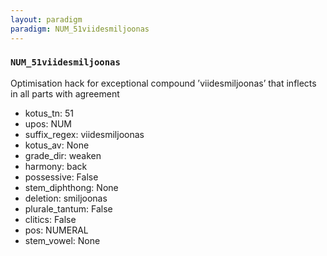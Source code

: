 ```yaml
---
layout: paradigm
paradigm: NUM_51viidesmiljoonas
---
```

### ` NUM_51viidesmiljoonas `

Optimisation hack for exceptional compound ’viidesmiljoonas’ that inflects in all parts with agreement
* kotus_tn: 51
* upos: NUM
* suffix_regex: viidesmiljoonas
* kotus_av: None
* grade_dir: weaken
* harmony: back
* possessive: False
* stem_diphthong: None
* deletion: smiljoonas
* plurale_tantum: False
* clitics: False
* pos: NUMERAL
* stem_vowel: None
